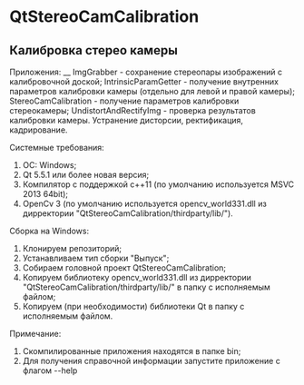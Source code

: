 # QtStereoCamCalibration
Калибровка стерео камеры
---------
Приложения:
__
ImgGrabber             - сохранение стереопары изображений с калибровочной доской;
IntrinsicParamGetter   - получение внутренних параметров калибровки камеры (отдельно для левой и правой камеры);
StereoCamCalibration   - получение параметров калибровки стереокамеры;
UndistortAndRectifyImg - проверка результатов калибровки камеры. Устранение дисторсии, ректификация, кадрирование.

Системные требования:
1. ОС: Windows;
2. Qt 5.5.1 или более новая версия;
3. Компилятор с поддержкой c++11 (по умолчанию используется MSVC 2013 64bit);
4. OpenCv 3 (по умолчанию используется opencv_world331.dll из дирректории "QtStereoCamCalibration/thirdparty/lib/").

Сборка на Windows:
1. Клонируем репозиторий;
2. Устанавливаем тип сборки "Выпуск";
3. Собираем головной проект QtStereoCamCalibration;
4. Копируем библиотеку opencv_world331.dll из дирректории "QtStereoCamCalibration/thirdparty/lib/" в папку с исполняемым файлом;
5. Копируем (при необходимости) библиотеки Qt в папку с исполняемым файлом.

Примечание:
1. Скомпилированные приложения находятся в папке bin;
2. Для получения справочной информации запустите приложение с флагом --help
